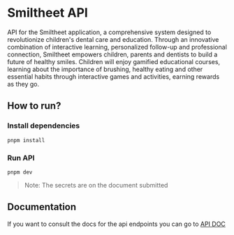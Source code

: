 # Smiltheet API

API for the Smiltheet application, a comprehensive system designed to revolutionize children's dental care and education. Through an innovative combination of interactive learning, personalized follow-up and professional connection, Smiltheet empowers children, parents and dentists to build a future of healthy smiles. Children will enjoy gamified educational courses, learning about the importance of brushing, healthy eating and other essential habits through interactive games and activities, earning rewards as they go.

## How to run?
### Install dependencies
```
pnpm install
```

### Run API
```
pnpm dev
```

> Note: The secrets are on the document submitted

## Documentation
If you want to consult the docs for the api endpoints you can go to [API DOC](https://apidog.com/apidoc/shared/cafa49bb-327d-4dc3-8e65-aa1eea473073)